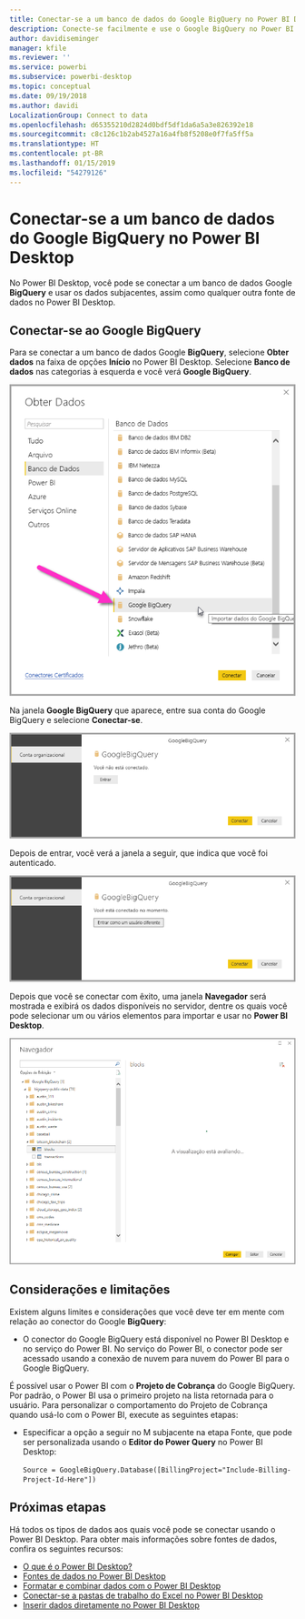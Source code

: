 ```yaml
---
title: Conectar-se a um banco de dados do Google BigQuery no Power BI Desktop
description: Conecte-se facilmente e use o Google BigQuery no Power BI Desktop
author: davidiseminger
manager: kfile
ms.reviewer: ''
ms.service: powerbi
ms.subservice: powerbi-desktop
ms.topic: conceptual
ms.date: 09/19/2018
ms.author: davidi
LocalizationGroup: Connect to data
ms.openlocfilehash: d65355210d2824d0bdf5df1da6a5a3e826392e18
ms.sourcegitcommit: c8c126c1b2ab4527a16a4fb8f5208e0f7fa5ff5a
ms.translationtype: HT
ms.contentlocale: pt-BR
ms.lasthandoff: 01/15/2019
ms.locfileid: "54279126"
---
```

# <a name="connect-to-a-google-bigquery-database-in-power-bi-desktop"></a>Conectar-se a um banco de dados do Google BigQuery no Power BI Desktop
No Power BI Desktop, você pode se conectar a um banco de dados Google **BigQuery** e usar os dados subjacentes, assim como qualquer outra fonte de dados no Power BI Desktop.

## <a name="connect-to-google-bigquery"></a>Conectar-se ao Google BigQuery
Para se conectar a um banco de dados Google **BigQuery**, selecione **Obter dados** na faixa de opções **Início** no Power BI Desktop. Selecione **Banco de dados** nas categorias à esquerda e você verá **Google BigQuery**.

![Caixa de diálogo Get Data para o Google BigQuery](media/desktop-connect-bigquery/connect_bigquery_01.png)

Na janela **Google BigQuery** que aparece, entre sua conta do Google BigQuery e selecione **Conectar-se**.

![Entrar no Google BigQuery](media/desktop-connect-bigquery/connect_bigquery_02.png)

Depois de entrar, você verá a janela a seguir, que indica que você foi autenticado. 

![Conectado ao Google](media/desktop-connect-bigquery/connect_bigquery_02b.png)

Depois que você se conectar com êxito, uma janela **Navegador** será mostrada e exibirá os dados disponíveis no servidor, dentre os quais você pode selecionar um ou vários elementos para importar e usar no **Power BI Desktop**.

![Dados do Google BigQuery](media/desktop-connect-bigquery/connect_bigquery_03.png)

## <a name="considerations-and-limitations"></a>Considerações e limitações
Existem alguns limites e considerações que você deve ter em mente com relação ao conector do Google **BigQuery**:

* O conector do Google BigQuery está disponível no Power BI Desktop e no serviço do Power BI. No serviço do Power BI, o conector pode ser acessado usando a conexão de nuvem para nuvem do Power BI para o Google BigQuery.

É possível usar o Power BI com o **Projeto de Cobrança** do Google BigQuery. Por padrão, o Power BI usa o primeiro projeto na lista retornada para o usuário. Para personalizar o comportamento do Projeto de Cobrança quando usá-lo com o Power BI, execute as seguintes etapas:

 * Especificar a opção a seguir no M subjacente na etapa Fonte, que pode ser personalizada usando o **Editor do Power Query** no Power BI Desktop:

    ```Source = GoogleBigQuery.Database([BillingProject="Include-Billing-Project-Id-Here"])```

## <a name="next-steps"></a>Próximas etapas
Há todos os tipos de dados aos quais você pode se conectar usando o Power BI Desktop. Para obter mais informações sobre fontes de dados, confira os seguintes recursos:

* [O que é o Power BI Desktop?](desktop-what-is-desktop.md)
* [Fontes de dados no Power BI Desktop](desktop-data-sources.md)
* [Formatar e combinar dados com o Power BI Desktop](desktop-shape-and-combine-data.md)
* [Conectar-se a pastas de trabalho do Excel no Power BI Desktop](desktop-connect-excel.md)   
* [Inserir dados diretamente no Power BI Desktop](desktop-enter-data-directly-into-desktop.md)   

